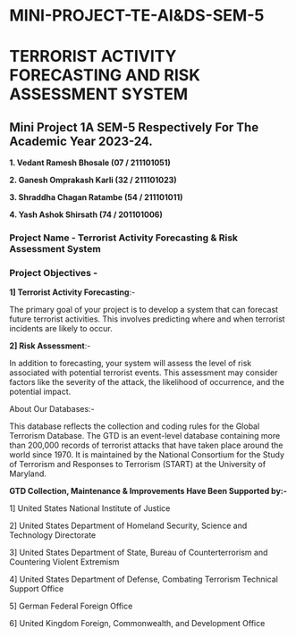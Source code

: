 # MINI-PROJECT-TE-AI&DS-SEM-5

# **TERRORIST ACTIVITY FORECASTING AND RISK ASSESSMENT SYSTEM**

## Mini Project 1A SEM-5 Respectively For The Academic Year 2023-24.
**1. Vedant Ramesh Bhosale   (07 / 211101051)**

**2. Ganesh Omprakash Karli  (32 / 211101023)**

**3. Shraddha Chagan Ratambe (54 / 211101011)**

**4. Yash Ashok Shirsath     (74 / 201101006)**

### Project Name - Terrorist Activity Forecasting & Risk Assessment System

### Project Objectives -

**1] Terrorist Activity Forecasting**:-

The primary goal of your project is to develop a system that can forecast future terrorist activities. This involves predicting where and when terrorist incidents are likely to occur.

**2] Risk Assessment**:-

In addition to forecasting, your system will assess the level of risk associated with potential terrorist events. This assessment may consider factors like the severity of the attack, the likelihood of occurrence, and the potential impact.

About Our Databases:-

This database reflects the collection and coding rules for the Global Terrorism Database. The GTD is an event-level database containing more than 200,000 records of terrorist attacks that have taken place around the world since 1970. It is maintained by the National Consortium for the Study of Terrorism and Responses to Terrorism (START) at the University of Maryland.

**GTD Collection, Maintenance & Improvements Have Been Supported by:-**

1] United States National Institute of Justice

2] United States Department of Homeland Security, Science and Technology Directorate

3] United States Department of State, Bureau of Counterterrorism and Countering Violent Extremism

4] United States Department of Defense, Combating Terrorism Technical Support Office

5] German Federal Foreign Office

6] United Kingdom Foreign, Commonwealth, and Development Office
